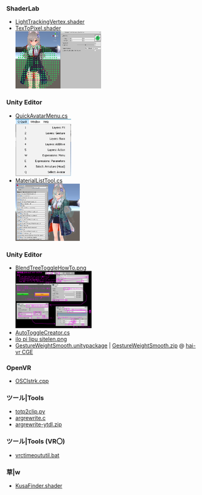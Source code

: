 ### ShaderLab
- [LightTrackingVertex.shader](https://raw.githubusercontent.com/GapVR/Unity/main/LightTrackingVertex.shader)<br>
- [TexToPixel.shader](https://raw.githubusercontent.com/GapVR/Unity/main/TexToPixel.shader)<br>
[<img src="img/FTSDVxBUUAAwBiB.png" height=150>](img/FTSDVxBUUAAwBiB.png)
### Unity Editor
- [QuickAvatarMenu.cs](https://raw.githubusercontent.com/GapVR/Unity/main/QuickAvatarMenu.cs)<br>
[<img src="img/QuickAvatarMenu.png" height=150>](img/QuickAvatarMenu.png)
- [MaterialListTool.cs](https://raw.githubusercontent.com/GapVR/Unity/main/MaterialListTool.cs)<br>
[<img src="img/FTM2NR2aAAAz1mJ.png" height=150>](img/FTM2NR2aAAAz1mJ.png)
### Unity Editor
- [BlendTreeToggleHowTo.png](https://raw.githubusercontent.com/GapVR/Unity/main/BlendTreeToggleHowTo.png)<br>
[<img src="BlendTreeToggleHowTo.png" height=150>](BlendTreeToggleHowTo.png)
- [AutoToggleCreator.cs](https://raw.githubusercontent.com/GapVR/Unity/main/AutoToggleCreator.cs)<br>
- [ilo pi lipu sitelen.png](https://raw.githubusercontent.com/GapVR/Unity/main/ilo%20pi%20lipu%20sitelen.png)<br>
- [GestureWeightSmooth.unitypackage](https://raw.githubusercontent.com/GapVR/Unity/main/GestureWeightSmooth.unitypackage) | [GestureWeightSmooth.zip](https://raw.githubusercontent.com/GapVR/Unity/main/GestureWeightSmooth.zip) @ [hai-vr CGE](https://github.com/hai-vr/combo-gesture-expressions-av3)
### OpenVR
- [OSClstrk.cpp](https://raw.githubusercontent.com/GapVR/Unity/main/OSClstrk.cpp)
### ツール|Tools
- [totp2clip.py](https://raw.githubusercontent.com/GapVR/Unity/main/totp2clip.py)<br>
- [argrewrite.c](https://raw.githubusercontent.com/GapVR/Unity/main/argrewrite.c)<br>
- [argrewrite-ytdl.zip](https://raw.githubusercontent.com/GapVR/Unity/main/argrewrite-ytdl.zip)
### ツール|Tools (VR〇)
- [vrctimeoututil.bat](https://raw.githubusercontent.com/GapVR/Unity/main/vrctimeoututil.bat)
### 草|w
- [KusaFinder.shader](https://raw.githubusercontent.com/GapVR/Unity/main/KusaFinder.shader)

